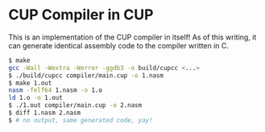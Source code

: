 # CUP Compiler in CUP

This is an implementation of the CUP compiler in itself! As of this writing, it can generate identical assembly code to the compiler written in C.

```bash
$ make
gcc -Wall -Wextra -Werror -ggdb3 -o build/cupcc <...>
$ ./build/cupcc compiler/main.cup -o 1.nasm
$ make 1.out
nasm -felf64 1.nasm -o 1.o
ld 1.o -o 1.out
$ ./1.out compiler/main.cup -o 2.nasm
$ diff 1.nasm 2.nasm
$ # no output, same generated code, yay!
```

